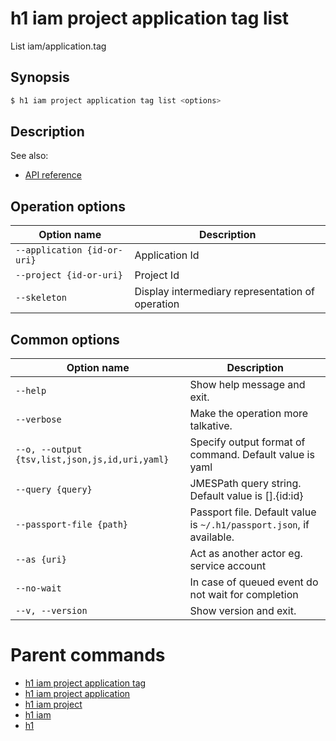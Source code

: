 
# h1 iam project application tag list

List iam/application.tag

## Synopsis

```bash
$ h1 iam project application tag list <options>
```

## Description

See also:

* [API reference](https://api.hyperone.com/v2/docs#operation/iam_project_application_tag_list)

## Operation options

| Option name                     | Description                                      |
| ------------------------------- | ------------------------------------------------ |
| ```--application {id-or-uri}``` | Application Id                                   |
| ```--project {id-or-uri}```     | Project Id                                       |
| ```--skeleton```                | Display intermediary representation of operation |

## Common options

| Option name                                        | Description                                                              |
| -------------------------------------------------- | ------------------------------------------------------------------------ |
| ```--help```                                       | Show help message and exit.                                              |
| ```--verbose```                                    | Make the operation more talkative.                                       |
| ```--o, --output {tsv,list,json,js,id,uri,yaml}``` | Specify output format of command. Default value is yaml                  |
| ```--query {query}```                              | JMESPath query string. Default value is [].\{id:id\}                     |
| ```--passport-file {path}```                       | Passport file. Default value is ```~/.h1/passport.json```, if available. |
| ```--as {uri}```                                   | Act as another actor eg. service account                                 |
| ```--no-wait```                                    | In case of queued event do not wait for completion                       |
| ```--v, --version```                               | Show version and exit.                                                   |

# Parent commands

* [h1 iam project application tag](./../README.md)
* [h1 iam project application](./../../README.md)
* [h1 iam project](./../../../README.md)
* [h1 iam](./../../../../README.md)
* [h1](./../../../../../README.md)
